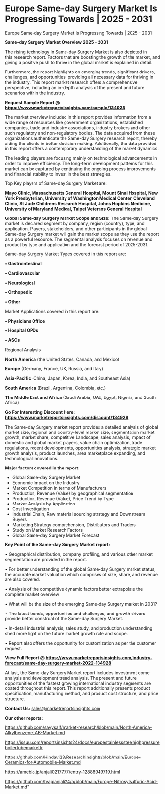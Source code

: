 # Europe Same-day Surgery Market Is Progressing Towards | 2025 - 2031
 Europe Same-day Surgery Market Is Progressing Towards | 2025 - 2031

<Strong> Same-day Surgery Market Overview 2025 - 2031</strong>

The rising technology in Same-day Surgery Market is also depicted in this research report. Factors that are boosting the growth of the market, and giving a positive push to thrive in the global market is explained in detail.

Furthermore, the report highlights on emerging trends, significant drivers, challenges, and opportunities, providing all necessary data for thriving in the industry. This report market research offers a comprehensive perspective, including an in-depth analysis of the present and future scenarios within the industry.

<strong>Request Sample Report @ <a href=https://www.marketreportsinsights.com/sample/134928>https://www.marketreportsinsights.com/sample/134928</a></strong>

The market overview included in this report provides information from a wide range of resources like government organizations, established companies, trade and industry associations, industry brokers and other such regulatory and non-regulatory bodies. The data acquired from these organizations authenticate the Same-day Surgery research report, thereby aiding the clients in better decision making. Additionally, the data provided in this report offers a contemporary understanding of the market dynamics.

The leading players are focusing mainly on technological advancements in order to improve efficiency. The long-term development patterns for this market can be captured by continuing the ongoing process improvements and financial stability to invest in the best strategies.

Top Key players of Same-day Surgery Market are:

<strong>Mayo Clinic, Massachusetts General Hospital, Mount Sinai Hospital, New York Presbyterian, University of Washington Medical Center, Cleveland Clinic, St Jude Childrens Research Hospital, Johns Hopkins Medicine, University of Maryland Medical, Taipei Veterans General Hospital</strong>

<strong><b>Global Same-day Surgery Market Scope and Size:</b></strong>
The Same-day Surgery market is declared segment by company, region (country), type, and application. Players, stakeholders, and other participants in the global Same-day Surgery market will gain the market scope as they use the report as a powerful resource. The segmental analysis focuses on revenue and product by type and application and the forecast period of 2025-2031.

Same-day Surgery Market Types covered in this report are:

<strong>• Gastrointestinal

• Cardiovascular

• Neurological

• Orthopedic

• Other</strong>

Market Applications covered in this report are:

<strong>• Physicians Office

• Hospital OPDs

• ASCs</strong> 

Regional Analysis

<strong>North America</strong> (the United States, Canada, and Mexico)

<strong>Europe</strong> (Germany, France, UK, Russia, and Italy)

<strong>Asia-Pacific</strong> (China, Japan, Korea, India, and Southeast Asia)

<strong>South America</strong> (Brazil, Argentina, Colombia, etc.)

<strong>The Middle East and Africa</strong> (Saudi Arabia, UAE, Egypt, Nigeria, and South Africa)

<strong>Go For Interesting Discount Here: <a href=https://www.marketreportsinsights.com/discount/134928>https://www.marketreportsinsights.com/discount/134928</a></strong>

The Same-day Surgery market report provides a detailed analysis of global market size, regional and country-level market size, segmentation market growth, market share, competitive Landscape, sales analysis, impact of domestic and global market players, value chain optimization, trade regulations, recent developments, opportunities analysis, strategic market growth analysis, product launches, area marketplace expanding, and technological innovations.

<strong><b>Major factors covered in the report:</b></strong>
<ul>
  <li>Global Same-day Surgery Market </li>
  <li>Economic Impact on the Industry</li>
  <li>Market Competition in terms of Manufacturers</li>
  <li>Production, Revenue (Value) by geographical segmentation</li>
  <li>Production, Revenue (Value), Price Trend by Type</li>
  <li>Market Analysis by Application</li>
  <li>Cost Investigation</li>
  <li>Industrial Chain, Raw material sourcing strategy and Downstream Buyers</li>
  <li>Marketing Strategy comprehension, Distributors and Traders</li>
  <li>Study on Market Research Factors</li>
  <li>Global Same-day Surgery Market Forecast</li>
</ul>

<strong><b>Key Point of the Same-day Surgery Market report:</b></strong>

• Geographical distribution, company profiling, and various other market segmentation are provided in the report.

• For better understanding of the global Same-day Surgery market status, the accurate market valuation which comprises of size, share, and revenue are also covered.

• Analysis of the competitive dynamic factors better extrapolate the complete market overview

• What will be the size of the emerging Same-day Surgery market in 2031?

• The latest trends, opportunities and challenges, and growth drivers provide better construal of the Same-day Surgery Market.

• In-detail industrial analysis, sales study, and production understanding shed more light on the future market growth rate and scope.

• Report also offers the opportunity for customization as per the customer request.

<strong><b>View Full Report @ <a href=https://www.marketreportsinsights.com/industry-forecast/same-day-surgery-market-2022-134928>https://www.marketreportsinsights.com/industry-forecast/same-day-surgery-market-2022-134928</a></b></strong>


At last, the Same-day Surgery Market report includes investment come analysis and development trend analysis. The present and future opportunities of the fastest growing international industry segments are coated throughout this report. This report additionally presents product specification, manufacturing method, and product cost structure, and price structure.

<strong>Contact Us:</strong>
sales@marketreportsinsights.com

<strong>Our other reports:</strong>

<a href=https://github.com/sayysaif/market-research/blob/main/North-America-AlkylbenzeneLAB-Market.md>https://github.com/sayysaif/market-research/blob/main/North-America-AlkylbenzeneLAB-Market.md</a>

<a href=https://issuu.com/reportsinsights24/docs/europestainlesssteelhighpressureboilertubemarkettr>https://issuu.com/reportsinsights24/docs/europestainlesssteelhighpressureboilertubemarkettr</a>

<a href=https://github.com/Hindavi23/Researchinsights/blob/main/Europe-Ceramics-for-Automobile-Market.md>https://github.com/Hindavi23/Researchinsights/blob/main/Europe-Ceramics-for-Automobile-Market.md</a>

<a href=https://ameblo.jp/anjali0217777/entry-12888949719.html>https://ameblo.jp/anjali0217777/entry-12888949719.html</a>

<a href=https://github.com/tyagianjali24/a/blob/main/Europe-Nitrosylsulfuric-Acid-Market.md>https://github.com/tyagianjali24/a/blob/main/Europe-Nitrosylsulfuric-Acid-Market.md</a>"
